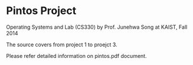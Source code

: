 # Pintos Project
Operating Systems and Lab (CS330) by Prof. Junehwa Song at KAIST, Fall 2014

The source covers from project 1 to proejct 3.

Please refer detailed information on pintos.pdf document.
